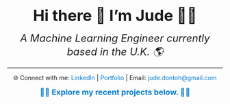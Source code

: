 <p align="center">
  <span style="font-size: 36px; display: block;"><b>Hi there 👋 I’m Jude 👨‍💻</b></span>
  <br>
  <span style="font-size: 24px;"><i>A Machine Learning Engineer currently based in the U.K. 🌎</i></span>
</p>

---

<p align="center">
  🌐 Connect with me: <a href="https://www.linkedin.com/in/jude-dontoh-42ab7011b" style="text-decoration: none; color: #007acc;">LinkedIn</a> | <a href="https://www.datascienceportfol.io/judedontoh" style="text-decoration: none; color: #007acc;">Portfolio</a> | Email: <a href="mailto:jude.dontoh@gmail.com" style="text-decoration: none; color: #007acc;">jude.dontoh@gmail.com</a>
</p>

<p align="center">
  <span style="font-size: 18px; color: #007acc;"><b>🚀🚀 Explore my recent projects below. 🚀🚀</b></span>
</p>


<!---
judedontoh/judedontoh is a ✨ special ✨ repository because its `README.md` (this file) appears on your GitHub profile.
You can click the Preview link to take a look at your changes.
--->
